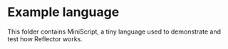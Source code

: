 # Example language

This folder contains MiniScript, a tiny language used to demonstrate and test how Reflector works.